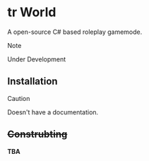 # tr World
 A open-source C# based roleplay gamemode.

> [!NOTE]
> Under Development

## Installation

> [!CAUTION]
> Doesn't have a documentation.

## ~~Construbting~~

**TBA**
